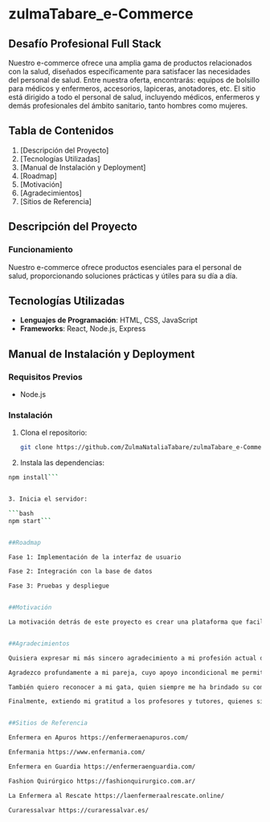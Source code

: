 # zulmaTabare_e-Commerce

## Desafío Profesional Full Stack

Nuestro e-commerce ofrece una amplia gama de productos relacionados con la salud, diseñados específicamente para satisfacer las necesidades del personal de salud. Entre nuestra oferta, encontrarás: equipos de bolsillo para médicos y enfermeros, accesorios, lapiceras, anotadores, etc. El sitio está dirigido a todo el personal de salud, incluyendo médicos, enfermeros y demás profesionales del ámbito sanitario, tanto hombres como mujeres.

## Tabla de Contenidos
1. [Descripción del Proyecto]
2. [Tecnologías Utilizadas]
3. [Manual de Instalación y Deployment]
4. [Roadmap]
5. [Motivación]
6. [Agradecimientos]
7. [Sitios de Referencia]

## Descripción del Proyecto

### Funcionamiento
Nuestro e-commerce ofrece productos esenciales para el personal de salud, proporcionando soluciones prácticas y útiles para su día a día.

## Tecnologías Utilizadas
- **Lenguajes de Programación**: HTML, CSS, JavaScript
- **Frameworks**: React, Node.js, Express


## Manual de Instalación y Deployment

### Requisitos Previos

- Node.js

### Instalación

1. Clona el repositorio:
   ```bash
   git clone https://github.com/ZulmaNataliaTabare/zulmaTabare_e-Commerce.git```

2. Instala las dependencias:

  ```bash
npm install```


3. Inicia el servidor:

  ```bash
npm start```


##Roadmap

Fase 1: Implementación de la interfaz de usuario

Fase 2: Integración con la base de datos

Fase 3: Pruebas y despliegue


##Motivación

La motivación detrás de este proyecto es crear una plataforma que facilite el acceso a productos esenciales para el personal de salud, mejorando así su eficiencia y comodidad en el trabajo.


##Agradecimientos

Quisiera expresar mi más sincero agradecimiento a mi profesión actual de enfermera, la cual me inspiró la idea de crear este e-commerce para satisfacer las necesidades del personal de salud.

Agradezco profundamente a mi pareja, cuyo apoyo incondicional me permitió disponer del tiempo necesario para estudiar y avanzar en este proyecto.

También quiero reconocer a mi gata, quien siempre me ha brindado su compañía incondicional al lado de la computadora durante largas horas de trabajo.

Finalmente, extiendo mi gratitud a los profesores y tutores, quienes siempre están disponibles y dispuestos a ofrecer su valiosa guía y conocimientos.


##Sitios de Referencia

Enfermera en Apuros https://enfermeraenapuros.com/

Enfermania https://www.enfermania.com/

Enfermera en Guardia https://enfermeraenguardia.com/

Fashion Quirúrgico https://fashionquirurgico.com.ar/

La Enfermera al Rescate https://laenfermeraalrescate.online/

Curaressalvar https://curaressalvar.es/



